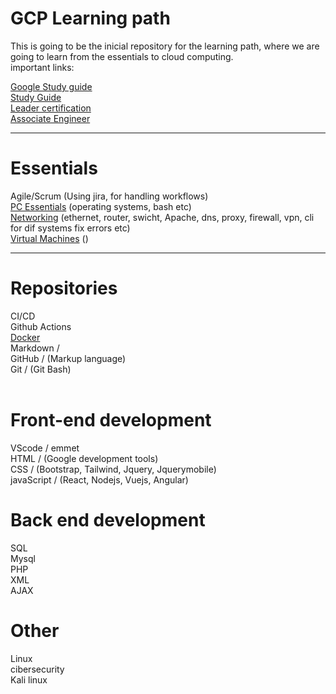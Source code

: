 # GCP Learning path 
This is going to be the inicial repository for the learning path, where we are going to learn from the essentials to cloud computing.<br>
important links: <br>

[Google Study guide](/Links/GCPStudyGuideMy.md)<br>
[Study Guide](/Links/studyguide.md)<br>
[Leader certification](https://www.youtube.com/watch?v=cbcd6-m8sHg&ab_channel=freeCodeCamp.org)<br>
[Associate Engineer](https://www.youtube.com/watch?v=jpno8FSqpc8&ab_channel=freeCodeCamp.org)<br>


------------------------------------------

# Essentials
Agile/Scrum (Using jira, for handling workflows)<br>
[PC Essentials](/Links/PC%20Essentials/README.md) (operating systems, bash etc)<br>
[Networking]() (ethernet, router, swicht, Apache, dns, proxy, firewall, vpn,  cli for dif systems fix errors etc)<br>
[Virtual Machines]() () <br>


-------------
# Repositories 
CI/CD <br>
Github Actions<br>
[Docker](/Links/Docker/README.md)<br>
Markdown / <br>
GitHub / (Markup language)<br>
Git    /  (Git Bash)<br>
<br>

# Front-end development
VScode / emmet<br>
HTML  / (Google development tools)<br>
CSS   / (Bootstrap, Tailwind, Jquery, Jquerymobile)<br>
javaScript  / (React, Nodejs, Vuejs, Angular)<br>

# Back end development
SQL<br>
Mysql<br>
PHP<br>
XML<br>
AJAX<br>

# Other<br> 
Linux<br>
cibersecurity<br>
Kali linux <br>

